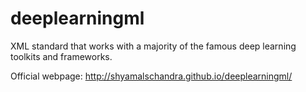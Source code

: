 # deeplearningml
XML standard that works with a majority of the famous deep learning toolkits and frameworks.

Official webpage:  http://shyamalschandra.github.io/deeplearningml/
